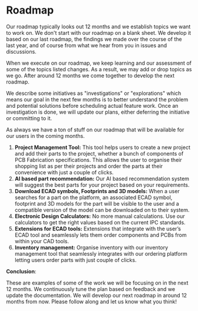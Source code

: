 # Roadmap

Our roadmap typically looks out 12 months and we establish topics we want to work on. We don't start with our roadmap on a blank sheet. We develop it based on our last roadmap, the findings we made over the course of the last year, and of course from what we hear from you in issues and discussions.

When we execute on our roadmap, we keep learning and our assessment of some of the topics listed changes. As a result, we may add or drop topics as we go. After around 12 months we come together to develop the next roadmap.

We describe some initiatives as "investigations" or "explorations" which means our goal in the next few months is to better understand the problem and potential solutions before scheduling actual feature work. Once an investigation is done, we will update our plans, either deferring the initiative or committing to it.

As always we have a ton of stuff on our roadmap that will be available for our users in the coming months.

1. **Project Management Tool:** This tool helps users to create a new project and add their parts to the project, whether a bunch of components of PCB Fabrication specifications. This allows the user to organise their shopping list as per their projects and order the parts at their convenience with just a couple of clicks.
2. **AI based part recommendation:** Our AI based recommendation system will suggest the best parts for your project based on your requirements.
3. **Download ECAD symbols, Footprints and 3D models:** When a user searches for a part on the platform, an associated ECAD symbol, footprint and 3D models for the part will be visible to the user and a compatible version of the model can be downloaded on to their system.
4. **Electronic Design Calculators:** No more manual calculations. Use our calculators to get the right values based on the current IPC standards.
5. **Extensions for ECAD tools:** Extensions that integrate with the user’s ECAD tool and seamlessly lets them order components and PCBs from within your CAD tools.
6. **Inventory management:** Organise inventory with our inventory management tool that seamlessly integrates with our ordering platform letting users order parts with just couple of clicks.

**Conclusion**:

These are examples of some of the work we will be focusing on in the next 12 months. We continuously tune the plan based on feedback and we update the documentation. We will develop our next roadmap in around 12 months from now. Please follow along and let us know what you think!
